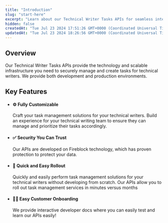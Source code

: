 ```yaml
---
title: "Introduction"
slug: "start-here"
excerpt: "Learn about our Technical Writer Tasks APIs for seamless integration into your applications."
hidden: false
createdAt: "Tue Jul 23 2024 17:51:26 GMT+0000 (Coordinated Universal Time)"
updatedAt: "Tue Jul 23 2024 18:26:56 GMT+0000 (Coordinated Universal Time)"
---
```

## Overview

Our Technical Writer Tasks APIs provide the technology and scalable infrastructure you need to securely manage and create tasks for technical writers. We provide both development and production environments. 

## Key Features

- #### ⚙️ Fully Customizable
  Craft your task management solutions for your technical writers. Build an experience for your technical writing team to ensure they can manage and prioritize their tasks accordingly. 
- #### ✅ Security You Can Trust
  Our APIs are developed on Fireblock technology, which has proven protection to protect your data.
- #### 🔁 Quick and Easy Rollout
  Quickly and easily perform task management solutions for your technical writers without developing from scratch. Our APIs allow you to roll out task management services in minutes versus months
- #### 👨‍💼 Easy Customer Onboarding
  We provide interactive developer docs where you can easily test and learn our APIs easily!
